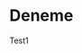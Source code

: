 <!DOCTYPE html>
<p lang="tr" xmlns="http://www.w3.org/1999/html">
<head>
    <meta charset="UTF-8">
</head>
    <h1>Deneme</h1>
    <p>Test1</p>
</body>
</html>